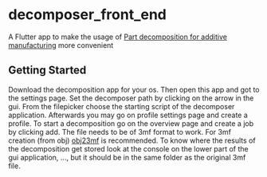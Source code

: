 # decomposer_front_end

A Flutter app to make the usage of [Part decomposition for additive manufacturing](https://github.com/hi2010/Part-decomposition-for-additive-manufacturing) more convenient

## Getting Started

Download the decomposition app for your os.
Then open this app and got to the settings page.
Set the decomposer path by clicking on the arrow in the gui.
From the filepicker choose the starting script of the decomposer application.
Afterwards you may go on profile settings page and create a profile.
To start a decomposition go on the overview page and create a job by clicking add.
The file needs to be of 3mf format to work.
For 3mf creation (from obj) [obj23mf](https://github.com/hi2010/obj23mf) is recommended.
To know where the results of the decomposition get stored look at the console on the lower part of the gui application, ..., but it should be in the same folder as the original 3mf file.